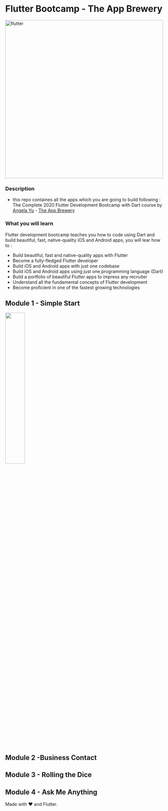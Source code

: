 # Flutter Bootcamp - The App Brewery 

<a href="https://flutter.dev/"><img src="https://iconflux.com/uploads/article/10-reason-why-choose-flutter-f79-2da7512627.png" title="flutter" alt="flutter" width=500 ></a>

### Description

- this repo containes all the apps which you are going to build following : The Complete 2020 Flutter Development Bootcamp with Dart course by [Angela Yu](https://github.com/angelabauer) - [The App Brewery](https://www.appbrewery.co)

### What you will learn

 Flutter development bootcamp teaches you how to code using Dart and build beautiful, fast, native-quality iOS and Android apps, you will lear how to :
 
- Build beautiful, fast and native-quality apps with Flutter
- Become a fully-fledged Flutter developer
- Build iOS and Android apps with just one codebase
- Build iOS and Android apps using just one programming language (Dart)
- Build a portfolio of beautiful Flutter apps to impress any recruiter
- Understand all the fundamental concepts of Flutter development
- Become proficient in one of the fastest growing technologies

## Module 1 - Simple Start
<img width="35%" alt_module_1 src="my image url">

## Module 2 -Business Contact

## Module 3 - Rolling the Dice

## Module 4 - Ask Me Anything











Made with :heart: and Flutter.

